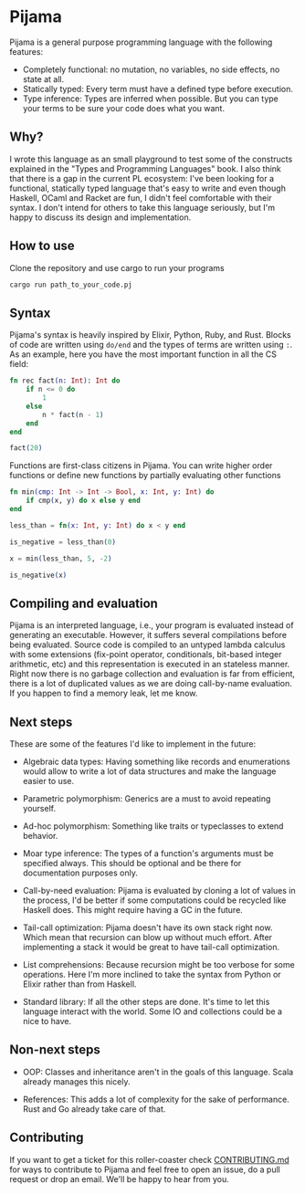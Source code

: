 # Pijama

Pijama is a general purpose programming language with the following features:

- Completely functional: no mutation, no variables, no side effects, no state
  at all.
- Statically typed: Every term must have a defined type before execution.
- Type inference: Types are inferred when possible. But you can type your terms
  to be sure your code does what you want.

## Why?

I wrote this language as an small playground to test some of the constructs
explained in the "Types and Programming Languages" book. I also think that
there is a gap in the current PL ecosystem: I've been looking for a functional,
statically typed language that's easy to write and even though Haskell, OCaml
and Racket are fun, I didn't feel comfortable with their syntax. I don't intend
for others to take this language seriously, but I'm happy to discuss its design
and implementation.

## How to use

Clone the repository and use cargo to run your programs

```bash
cargo run path_to_your_code.pj
```

## Syntax

Pijama's syntax is heavily inspired by Elixir, Python, Ruby, and Rust. Blocks
of code are written using `do/end` and the types of terms are written using
`:`. As an example, here you have the most important function in all the CS
field:

```elixir
fn rec fact(n: Int): Int do
    if n <= 0 do
        1
    else
        n * fact(n - 1)
    end
end

fact(20)
```

Functions are first-class citizens in Pijama. You can write higher order
functions or define new functions by partially evaluating other functions

```elixir
fn min(cmp: Int -> Int -> Bool, x: Int, y: Int) do
    if cmp(x, y) do x else y end
end

less_than = fn(x: Int, y: Int) do x < y end

is_negative = less_than(0)

x = min(less_than, 5, -2)

is_negative(x)
```

## Compiling and evaluation

Pijama is an interpreted language, i.e., your program is evaluated instead of
generating an executable. However, it suffers several compilations before being
evaluated. Source code is compiled to an untyped lambda calculus with some
extensions (fix-point operator, conditionals, bit-based integer arithmetic,
etc) and this representation is executed in an stateless manner.  Right now
there is no garbage collection and evaluation is far from efficient, there is a
lot of duplicated values as we are doing call-by-name evaluation. If you happen
to find a memory leak, let me know.

## Next steps

These are some of the features I'd like to implement in the future:

- Algebraic data types: Having something like records and enumerations would
  allow to write a lot of data structures and make the language easier to use.

- Parametric polymorphism: Generics are a must to avoid repeating yourself.

- Ad-hoc polymorphism:  Something like traits or typeclasses to extend
  behavior.

- Moar type inference: The types of a function's arguments must be specified
  always. This should be optional and be there for documentation purposes only.

- Call-by-need evaluation: Pijama is evaluated by cloning a lot of values in
  the process, I'd be better if some computations could be recycled like
  Haskell does. This might require having a GC in the future.

- Tail-call optimization: Pijama doesn't have its own stack right now. Which
  mean that recursion can blow up without much effort. After implementing a
  stack it would be great to have tail-call optimization.

- List comprehensions: Because recursion might be too verbose for some
  operations. Here I'm more inclined to take the syntax from Python or Elixir
  rather than from Haskell.

- Standard library: If all the other steps are done. It's time to let this
  language interact with the world. Some IO and collections could be a nice to
  have.

## Non-next steps

- OOP: Classes and inheritance aren't in the goals of this language. Scala
  already manages this nicely.

- References: This adds a lot of complexity for the sake of performance. Rust
  and Go already take care of that.

## Contributing

If you want to get a ticket for this roller-coaster check
[CONTRIBUTING.md](https://github.com/christianpoveda/pijama/blob/master/CONTRIBUTING.md)
for ways to contribute to Pijama and feel free to open an issue, do a pull
request or drop an email. We'll be happy to hear from you.
